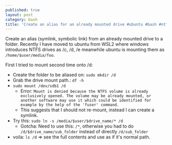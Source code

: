 ```yaml
---
published: true
layout: post
category: bash
title: 'Create an alias for an already mounted drive #ubuntu #bash #ntfs'
---
```


Create an alias (symlink, symbolic link) from an already mounted drive to a folder.
Recently I have moved to ubuntu from WSL2 where windows introduces NTFS drives as /c, /d, /e meanwhile ubuntu is mounting them as `/home/$user/media/foo`.  

First I tried to mount second time onto /d:
* Create the folder to be aliased on: `sudo mkdir /d`
* Grab the drive mount path.: `df -h`
* `sudo mount /dev/sdb1 /d`
	* Error: `Mount is denied because the NTFS volume is already exclusively opened. The volume may be already mounted, or another software may use it which could be identified for example by the help of the 'fuser' command.`
   	* This suggests that I should not re-mount, instead I can create a symlink.
 * Try this: `sudo ln -s /media/$user/$drive_name/* /d`
 	* Gotcha: Need to use this: `/*`, otherwise you had to do `/d/$drive_name/sub_folder` instead of directly `/d/sub_folder`
 * voila: `ls /d` => see the full contents and use as if it's normal path.